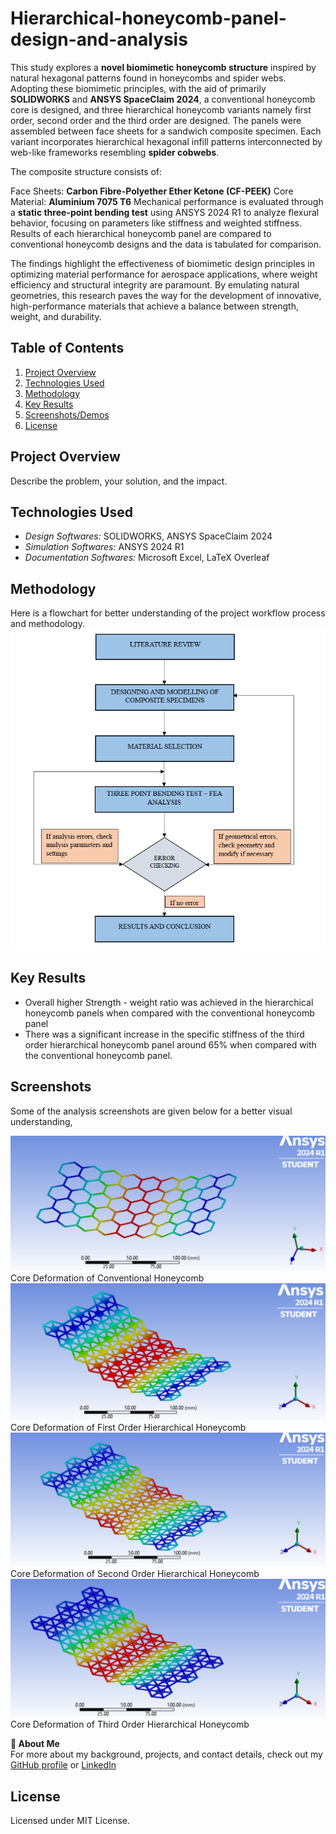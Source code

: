 # Hierarchical-honeycomb-panel-design-and-analysis
 This study explores a **novel biomimetic honeycomb structure** inspired by natural hexagonal patterns found in honeycombs and spider webs. Adopting these biomimetic principles, with the aid of primarily **SOLIDWORKS** and **ANSYS SpaceClaim 2024**, a conventional honeycomb core is designed, and three hierarchical honeycomb variants namely first order, second order and the third order are designed. The panels were assembled between face sheets for a sandwich composite specimen. Each variant incorporates hierarchical hexagonal infill patterns interconnected by web-like frameworks resembling **spider cobwebs**.

The composite structure consists of:

Face Sheets: **Carbon Fibre-Polyether Ether Ketone (CF-PEEK)**
Core Material: **Aluminium 7075 T6**
Mechanical performance is evaluated through a **static three-point bending test** using ANSYS 2024 R1 to analyze flexural behavior, focusing on parameters like stiffness and weighted stiffness. Results of each hierarchical honeycomb panel are compared to conventional honeycomb designs and the data is tabulated for comparison.

The findings highlight the effectiveness of biomimetic design principles in optimizing material performance for aerospace applications, where weight efficiency and structural integrity are paramount. By emulating natural geometries, this research paves the way for the development of innovative, high-performance materials that achieve a balance between strength, weight, and durability.

## Table of Contents  
1. [Project Overview](#project-overview)  
2. [Technologies Used](#technologies-used)  
3. [Methodology](#methodology)  
4. [Key Results](#key-results)  
5. [Screenshots/Demos](#screenshotsdemos)  
6. [License](#license)  

## Project Overview  
Describe the problem, your solution, and the impact.

## Technologies Used  
- *Design Softwares:* SOLIDWORKS, ANSYS SpaceClaim 2024
- *Simulation Softwares:* ANSYS 2024 R1
- *Documentation Softwares:* Microsoft Excel, LaTeX Overleaf

## Methodology  
Here is a flowchart for better understanding of the project workflow process and methodology.
![Project Methodology](images/Project%20Flowchart.png)  

## Key Results  
- Overall higher Strength - weight ratio was achieved in the hierarchical honeycomb panels when compared with the conventional honeycomb panel 
- There was a significant increase in the specific stiffness of the third order hierarchical honeycomb panel around 65% when compared with the conventional honeycomb panel. 

## Screenshots 
Some of the analysis screenshots are given below for a better visual understanding,

![Conventional Honeycomb](Analysis/Core_TS.png)
Core Deformation of Conventional Honeycomb
![First Order Hierarchical Honeycomb](Analysis/Core_S1.png)
Core Deformation of First Order Hierarchical Honeycomb
![Second Order Hierarchical Honeycomb](Analysis/Core_S4.png)
Core Deformation of Second Order Hierarchical Honeycomb
![Third Order Hierarchical Honeycomb](Analysis/Core_S5.png)
Core Deformation of Third Order Hierarchical Honeycomb

**👤 About Me**  
For more about my background, projects, and contact details, check out my [GitHub profile](https://github.com/DinendraAV) or [LinkedIn](https://www.linkedin.com/in/dinendra-av/)

## License  
Licensed under MIT License.  
